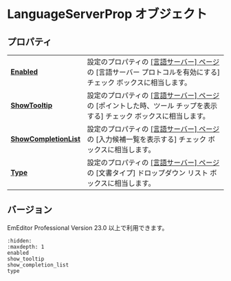 # LanguageServerProp オブジェクト

## プロパティ

|     |     |
| --- | --- |
| **[Enabled](enabled)** | 設定のプロパティの [\[言語サーバー\] ページ](../../dlg/properties/language_server/index) の \[言語サーバー プロトコルを有効にする\] チェック ボックスに相当します。 |
| **[ShowTooltip](show_tooltip)** | 設定のプロパティの [\[言語サーバー\] ページ](../../dlg/properties/language_server/index) の \[ポイントした時、ツール チップを表示する\] チェック ボックスに相当します。 |
| **[ShowCompletionList](show_completion_list)** | 設定のプロパティの [\[言語サーバー\] ページ](../../dlg/properties/language_server/index) の \[入力候補一覧を表示する\] チェック ボックスに相当します。 |
| **[Type](type)** | 設定のプロパティの [\[言語サーバー\] ページ](../../dlg/properties/language_server/index) の \[文書タイプ\] ドロップダウン リスト ボックスに相当します。 |

## バージョン

EmEditor Professional Version 23.0 以上で利用できます。


```{toctree}
:hidden:
:maxdepth: 1
enabled
show_tooltip
show_completion_list
type
```
